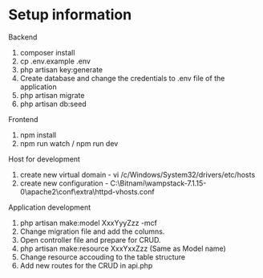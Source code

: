 # Setup information

Backend
1. composer install
2. cp .env.example .env
3. php artisan key:generate
4. Create database and change the credentials to .env file of the application
5. php artisan migrate
6. php artisan db:seed

Frontend
1. npm install
2. npm run watch / npm run dev

Host for development
1. create new virtual domain - vi /c/Windows/System32/drivers/etc/hosts  	
2. create new configuration - C:\Bitnami\wampstack-7.1.15-0\apache2\conf\extra\httpd-vhosts.conf

Application development
1. php artisan make:model XxxYyyZzz -mcf
2. Change migration file  and add the columns.
3. Open controller file and prepare for CRUD.
2. php artisan make:resource XxxYxxZzz (Same as Model name)
3. Change resource accouding to the table structure
4. Add new routes for the CRUD in api.php
